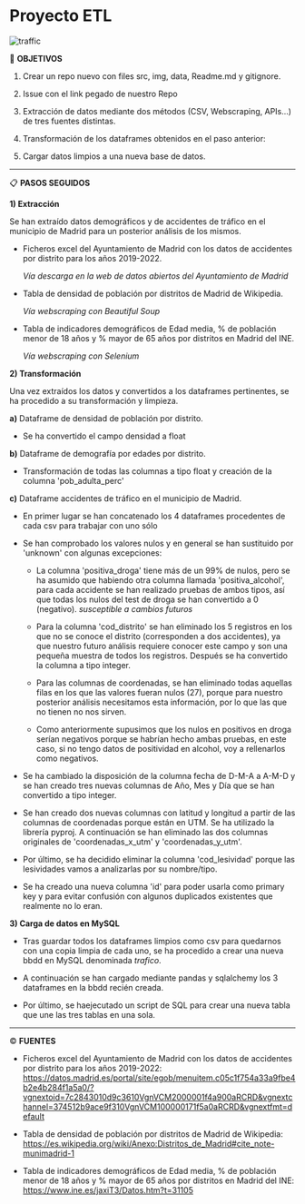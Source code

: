 # Proyecto ETL


![traffic](https://user-images.githubusercontent.com/112175733/201521353-046d7bba-13a1-4380-a506-c48363452433.png)


🎯 **OBJETIVOS**

1) Crear un repo nuevo con files src, img, data, Readme.md y gitignore.

2) Issue con el link pegado de nuestro Repo

3) Extracción de datos mediante dos métodos (CSV, Webscraping, APIs...) de tres fuentes distintas.

4) Transformación de los dataframes obtenidos en el paso anterior:   

5) Cargar datos limpios a una nueva base de datos.

------------------------------------------

📋 **PASOS SEGUIDOS**

**1) Extracción** 

Se han extraído datos demográficos y de accidentes de tráfico en el municipio de Madrid para un posterior análisis de los mismos.

  - Ficheros excel del Ayuntamiento de Madrid con los datos de accidentes por distrito para los años 2019-2022. 
  
    *Vía descarga en la web de datos abiertos del Ayuntamiento de Madrid*

  - Tabla de densidad de población por distritos de Madrid de Wikipedia.
  
    *Vía webscraping con Beautiful Soup*

  - Tabla de indicadores demográficos de Edad media, % de población menor de 18 años y % mayor de 65 años por distritos en Madrid del INE.
  
    *Vía webscraping con Selenium*

**2) Transformación**

Una vez extraídos los datos y convertidos a los dataframes pertinentes, se ha procedido a su transformación y limpieza.

   **a)** Dataframe de densidad de población por distrito.
   
   - Se ha convertido el campo densidad a float
      
   **b)** Dataframe de demografía por edades por distrito.
   
   - Transformación de todas las columnas a tipo float y creación de la columna 'pob_adulta_perc'
   
   **c)** Dataframe accidentes de tráfico en el municipio de Madrid.
   
   - En primer lugar se han concatenado los 4 dataframes procedentes de cada csv para trabajar con uno sólo
   
   - Se han comprobado los valores nulos y en general se han sustituido por 'unknown' con algunas excepciones:
   
     - La columna 'positiva_droga' tiene más de un 99% de nulos, pero se ha asumido que habiendo otra columna llamada 'positiva_alcohol', para cada accidente se han realizado pruebas de ambos tipos, así que todas los nulos del test de droga se han convertido a 0 (negativo). *susceptible a cambios futuros*
     
     - Para la columna 'cod_distrito' se han eliminado los 5 registros en los que no se conoce el distrito (corresponden a dos accidentes), ya que nuestro futuro análisis requiere conocer este campo y son una pequeña muestra de todos los registros. Después se ha convertido la columna a tipo integer.
     
     - Para las columnas de coordenadas, se han eliminado todas aquellas filas en los que las valores fueran nulos (27), porque para nuestro posterior análisis necesitamos esta información, por lo que las que no tienen no nos sirven.
     
     - Como anteriormente supusimos que los nulos en positivos en droga serían negativos porque se habrían hecho ambas pruebas, en este caso, si no tengo datos de positividad en alcohol, voy a rellenarlos como negativos.
     
   - Se ha cambiado la disposición de la columna fecha de D-M-A a A-M-D y se han creado tres nuevas columnas de Año, Mes y Día que se han convertido a tipo integer.
   
   - Se han creado dos nuevas columnas con latitud y longitud a partir de las columnas de coordenadas porque están en UTM. Se ha utilizado la librería pyproj. A continuación se han eliminado las dos columnas originales de 'coordenadas_x_utm' y 'coordenadas_y_utm'.
   
   - Por último, se ha decidido eliminar la columna 'cod_lesividad' porque las lesividades vamos a analizarlas por su nombre/tipo.
   
   - Se ha creado una nueva columna 'id' para poder usarla como primary key y para evitar confusión con algunos duplicados existentes que realmente no lo eran.
   
**3) Carga de datos en MySQL**

  - Tras guardar todos los dataframes limpios como csv para quedarnos con una copia limpia de cada uno, se ha procedido a crear una nueva bbdd en MySQL denominada *trafico*.
  
  - A continuación se han cargado mediante pandas y sqlalchemy los 3 dataframes en la bbdd recién creada.
  
  - Por último, se haejecutado un script de SQL para crear una nueva tabla que une las tres tablas en una sola.
  

------------------------------------------

© **FUENTES**

- Ficheros excel del Ayuntamiento de Madrid con los datos de accidentes por distrito para los años 2019-2022: https://datos.madrid.es/portal/site/egob/menuitem.c05c1f754a33a9fbe4b2e4b284f1a5a0/?vgnextoid=7c2843010d9c3610VgnVCM2000001f4a900aRCRD&vgnextchannel=374512b9ace9f310VgnVCM100000171f5a0aRCRD&vgnextfmt=default

- Tabla de densidad de población por distritos de Madrid de Wikipedia: https://es.wikipedia.org/wiki/Anexo:Distritos_de_Madrid#cite_note-munimadrid-1

- Tabla de indicadores demográficos de Edad media, % de población menor de 18 años y % mayor de 65 años por distritos en Madrid del INE: https://www.ine.es/jaxiT3/Datos.htm?t=31105

